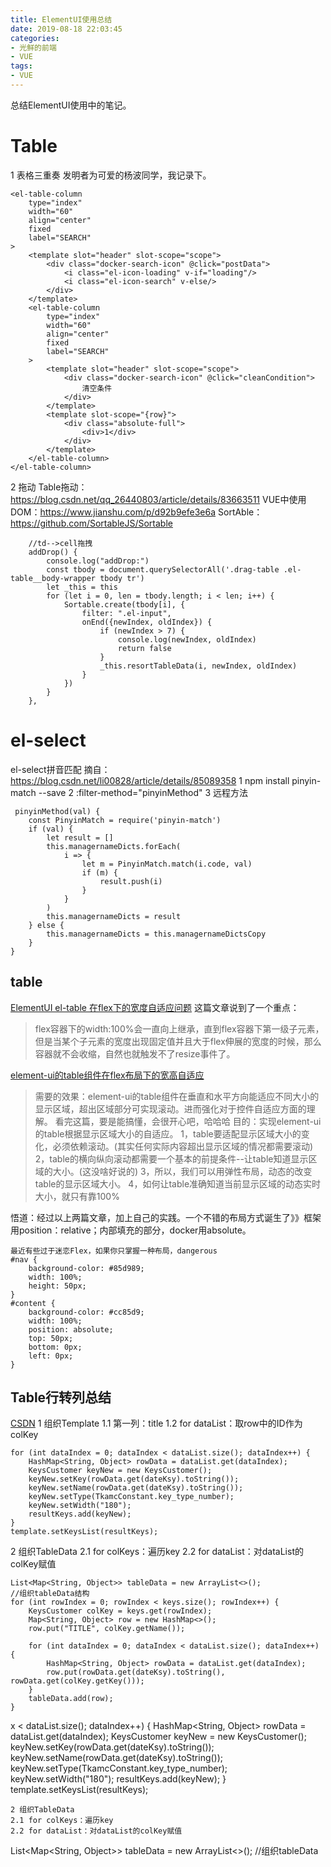```yaml
---
title: ElementUI使用总结
date: 2019-08-18 22:03:45
categories:
- 光鲜的前端
- VUE
tags:
- VUE
---
```

总结ElementUI使用中的笔记。

<!--more-->

# Table
1 表格三重奏
发明者为可爱的杨波同学，我记录下。
```
<el-table-column
    type="index"
    width="60"
    align="center"
    fixed
    label="SEARCH"
>
    <template slot="header" slot-scope="scope">
        <div class="docker-search-icon" @click="postData">
            <i class="el-icon-loading" v-if="loading"/>
            <i class="el-icon-search" v-else/>
        </div>
    </template>
    <el-table-column
        type="index"
        width="60"
        align="center"
        fixed
        label="SEARCH"
    >
        <template slot="header" slot-scope="scope">
            <div class="docker-search-icon" @click="cleanCondition">
                清空条件
            </div>
        </template>
        <template slot-scope="{row}">
            <div class="absolute-full">
                <div>1</div>
            </div>
        </template>
    </el-table-column>
</el-table-column>
```
2 拖动
Table拖动：https://blog.csdn.net/qq_26440803/article/details/83663511
VUE中使用DOM：https://www.jianshu.com/p/d92b9efe3e6a
SortAble：https://github.com/SortableJS/Sortable
```
    //td-->cell拖拽
    addDrop() {
        console.log("addDrop:")
        const tbody = document.querySelectorAll('.drag-table .el-table__body-wrapper tbody tr')
        let _this = this
        for (let i = 0, len = tbody.length; i < len; i++) {
            Sortable.create(tbody[i], {
                filter: ".el-input",
                onEnd({newIndex, oldIndex}) {
                    if (newIndex > 7) {
                        console.log(newIndex, oldIndex)
                        return false
                    }
                    _this.resortTableData(i, newIndex, oldIndex)
                }
            })
        }
    },
```

# el-select
el-select拼音匹配 摘自：https://blog.csdn.net/li00828/article/details/85089358
1 npm install pinyin-match --save
2 :filter-method="pinyinMethod"
3 远程方法
```
 pinyinMethod(val) {
    const PinyinMatch = require('pinyin-match')
    if (val) {
        let result = []
        this.managernameDicts.forEach(
            i => {
                let m = PinyinMatch.match(i.code, val)
                if (m) {
                    result.push(i)
                }
            }
        )
        this.managernameDicts = result
    } else {
        this.managernameDicts = this.managernameDictsCopy
    }
}
```

## table
[ElementUI el-table 在flex下的宽度自适应问题](https://blog.csdn.net/qq_19694913/article/details/81144314)
这篇文章说到了一个重点：
>flex容器下的width:100%会一直向上继承，直到flex容器下第一级子元素，但是当某个子元素的宽度出现固定值并且大于flex伸展的宽度的时候，那么容器就不会收缩，自然也就触发不了resize事件了。
>
[element-ui的table组件在flex布局下的宽高自适应](https://blog.csdn.net/ohradiance/article/details/78980242)
>需要的效果：element-ui的table组件在垂直和水平方向能适应不同大小的显示区域，超出区域部分可实现滚动。进而强化对于控件自适应方面的理解。
看完这篇，要是能搞懂，会很开心吧，哈哈哈
目的：实现element-ui的table根据显示区域大小的自适应。
1，table要适配显示区域大小的变化，必须依赖滚动。(其实任何实际内容超出显示区域的情况都需要滚动)
2，table的横向纵向滚动都需要一个基本的前提条件--让table知道显示区域的大小。(这没啥好说的)
3，所以，我们可以用弹性布局，动态的改变table的显示区域大小。
4，如何让table准确知道当前显示区域的动态实时大小，就只有靠100%
>

悟道：经过以上两篇文章，加上自己的实践。一个不错的布局方式诞生了》》框架用position：relative；内部填充的部分，docker用absolute。
```
最近有些过于迷恋Flex，如果你只掌握一种布局，dangerous
#nav {
    background-color: #85d989;
    width: 100%;
    height: 50px;
}
#content {
    background-color: #cc85d9;
    width: 100%;
    position: absolute;
    top: 50px;
    bottom: 0px;
    left: 0px;
}
```

## Table行转列总结
[CSDN](https://blog.csdn.net/textalign/article/details/83863475)
1 组织Template
1.1 第一列：title
1.2 for dataList：取row中的ID作为colKey
```
for (int dataIndex = 0; dataIndex < dataList.size(); dataIndex++) {
    HashMap<String, Object> rowData = dataList.get(dataIndex);
    KeysCustomer keyNew = new KeysCustomer();
    keyNew.setKey(rowData.get(dateKsy).toString());
    keyNew.setName(rowData.get(dateKsy).toString());
    keyNew.setType(TkamcConstant.key_type_number);
    keyNew.setWidth("180");
    resultKeys.add(keyNew);
}
template.setKeysList(resultKeys);
```
2 组织TableData
2.1 for colKeys：遍历key
2.2 for dataList：对dataList的colKey赋值
```
List<Map<String, Object>> tableData = new ArrayList<>();
//组织tableData结构
for (int rowIndex = 0; rowIndex < keys.size(); rowIndex++) {
    KeysCustomer colKey = keys.get(rowIndex);
    Map<String, Object> row = new HashMap<>();
    row.put("TITLE", colKey.getName());

    for (int dataIndex = 0; dataIndex < dataList.size(); dataIndex++) {
        HashMap<String, Object> rowData = dataList.get(dataIndex);
        row.put(rowData.get(dateKsy).toString(), rowData.get(colKey.getKey()));
    }
    tableData.add(row);
}
```
x < dataList.size(); dataIndex++) {
    HashMap<String, Object> rowData = dataList.get(dataIndex);
    KeysCustomer keyNew = new KeysCustomer();
    keyNew.setKey(rowData.get(dateKsy).toString());
    keyNew.setName(rowData.get(dateKsy).toString());
    keyNew.setType(TkamcConstant.key_type_number);
    keyNew.setWidth("180");
    resultKeys.add(keyNew);
}
template.setKeysList(resultKeys);
```
2 组织TableData
2.1 for colKeys：遍历key
2.2 for dataList：对dataList的colKey赋值
```
List<Map<String, Object>> tableData = new ArrayList<>();
//组织tableData
